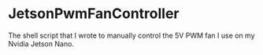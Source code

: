 # JetsonPwmFanController
The shell script that I wrote to manually control the 5V PWM fan I use on my Nvidia Jetson Nano.
